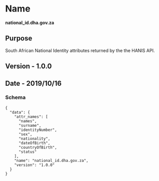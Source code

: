 # Name
**national_id.dha.gov.za**

## Purpose
South African National Identity attributes returned by the the HANIS API.

## Version - 1.0.0

## Date - 2019/10/16

### Schema

```
{
  "data": {
    "attr_names": [
      "names",
      "surname",
      "identityNumber",
      "sex",
      "nationality",
      "dateOfBirth",
      "countryOfBirth",
      "status"
    ],
    "name": "national_id.dha.gov.za",
    "version": "1.0.0"
  }
}
``` 